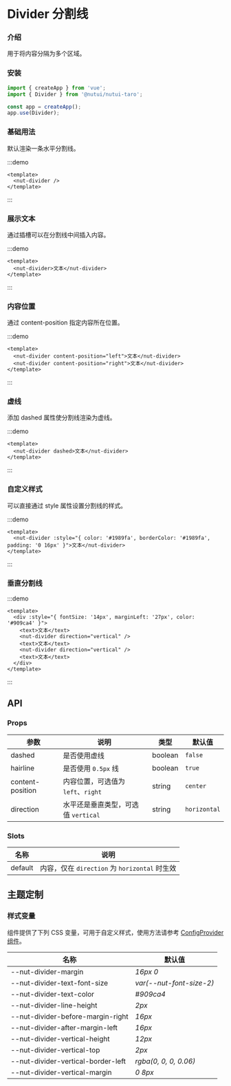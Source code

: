 # Divider 分割线

### 介绍

用于将内容分隔为多个区域。

### 安装

```js
import { createApp } from 'vue';
import { Divider } from '@nutui/nutui-taro';

const app = createApp();
app.use(Divider);
```

### 基础用法

默认渲染一条水平分割线。

:::demo

```vue
<template>
  <nut-divider />
</template>
```

:::

### 展示文本

通过插槽可以在分割线中间插入内容。

:::demo

```vue
<template>
  <nut-divider>文本</nut-divider>
</template>
```

:::

### 内容位置

通过 content-position 指定内容所在位置。

:::demo

```vue
<template>
  <nut-divider content-position="left">文本</nut-divider>
  <nut-divider content-position="right">文本</nut-divider>
</template>
```

:::

### 虚线

添加 dashed 属性使分割线渲染为虚线。

:::demo

```vue
<template>
  <nut-divider dashed>文本</nut-divider>
</template>
```

:::

### 自定义样式

可以直接通过 style 属性设置分割线的样式。

:::demo

```vue
<template>
  <nut-divider :style="{ color: '#1989fa', borderColor: '#1989fa', padding: '0 16px' }">文本</nut-divider>
</template>
```

:::

### 垂直分割线

:::demo

```vue
<template>
  <div :style="{ fontSize: '14px', marginLeft: '27px', color: '#909ca4' }">
    <text>文本</text>
    <nut-divider direction="vertical" />
    <text>文本</text>
    <nut-divider direction="vertical" />
    <text>文本</text>
  </div>
</template>
```

:::

## API

### Props

| 参数 | 说明 | 类型 | 默认值 |
| --- | --- | --- | --- |
| dashed | 是否使用虚线 | boolean | `false` |
| hairline | 是否使用 `0.5px` 线 | boolean | `true` |
| content-position | 内容位置，可选值为 `left`、`right` | string | `center` |
| direction | 水平还是垂直类型，可选值 `vertical` | string | `horizontal` |

### Slots

| 名称 | 说明 |
| --- | --- |
| default | 内容，仅在 `direction` 为 `horizontal` 时生效 |

## 主题定制

### 样式变量

组件提供了下列 CSS 变量，可用于自定义样式，使用方法请参考 [ConfigProvider 组件](#/zh-CN/component/configprovider)。

| 名称 | 默认值 |
| --- | --- |
| --nut-divider-margin | _16px 0_ |
| --nut-divider-text-font-size | _var(--nut-font-size-2)_ |
| --nut-divider-text-color | _#909ca4_ |
| --nut-divider-line-height | _2px_ |
| --nut-divider-before-margin-right | _16px_ |
| --nut-divider-after-margin-left | _16px_ |
| --nut-divider-vertical-height | _12px_ |
| --nut-divider-vertical-top | _2px_ |
| --nut-divider-vertical-border-left | _rgba(0, 0, 0, 0.06)_ |
| --nut-divider-vertical-margin | _0 8px_ |
